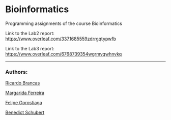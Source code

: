 # Bioinformatics
Programming assignments of the course Bioinformatics

Link to the Lab2 report: https://www.overleaf.com/3371685559zdrrgqtypwfb

Link to the Lab3 report: https://www.overleaf.com/6768739354wgrmvqwhnvkq

------

### Authors:

[Ricardo Brancas](https://github.com/RicardoBrancas)

[Margarida Ferreira](https://github.com/Marghrid)

[Felipe Gorostiaga](https://github.com/FelipeGorostiaga)

[Benedict Schubert](https://github.com/banetrain123)
